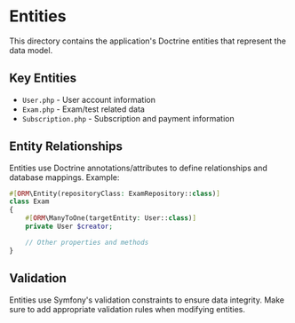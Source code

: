 # Entities

This directory contains the application's Doctrine entities that represent the data model.

## Key Entities

- `User.php` - User account information
- `Exam.php` - Exam/test related data
- `Subscription.php` - Subscription and payment information

## Entity Relationships

Entities use Doctrine annotations/attributes to define relationships and database mappings. Example:

```php
#[ORM\Entity(repositoryClass: ExamRepository::class)]
class Exam
{
    #[ORM\ManyToOne(targetEntity: User::class)]
    private User $creator;

    // Other properties and methods
}
```

## Validation

Entities use Symfony's validation constraints to ensure data integrity. Make sure to add appropriate validation rules when modifying entities.

